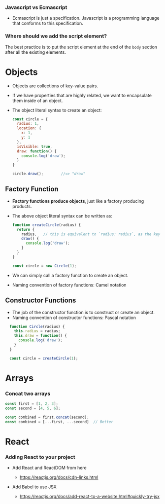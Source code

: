 ### Javascript vs Ecmascript

- Ecmascript is just a specification. Javascript is a programming language that conforms to this specification.

### Where should we add the script element?

The best practice is to put the script element at the end of the `body` section after all the existing elements.

# Objects

- Objects are collections of key-value pairs.
- If we have properties that are highly related, we want to encapsulate them inside of an object.
- The object literal syntax to create an object:

  ```Javascript
  const circle = {
    radius: 1,
    location: {
      x: 1,
      y: 1
    },
    isVisible: true,
    draw: function() {
      console.log('draw');
    }
  }

  circle.draw();        //=> "draw"
  ```

## Factory Function

- **Factory functions produce objects**, just like a factory producing products.
- The above object literal syntax can be written as:

  ```Javascript
  function createCircle(radius) {
    return {
      radius,   // this is equivalent to `radius: radius`, as the key and the value are the same
      draw() {
        console.log('draw');
      }
    }
  }

  const circle = new Circle(1);
  ```

- We can simply call a factory function to create an object.
- Naming convention of factory functions: Camel notation

## Constructor Functions

- The job of the constructor function is to construct or create an object.
- Naming convention of constructor functions: Pascal notation

```Javascript
  function Circle(radius) {
    this.radius = radius;
    this.draw = function() {
      console.log('draw');
    }
  }

  const circle = createCircle(1);
```

# Arrays

### Concat two arrays

```Javascript
const first = [1, 2, 3];
const second = [4, 5, 6];

const combined = first.concat(second);
const combined = [...first, ...second]  // Better
```

# React

### Adding React to your project

- Add React and ReactDOM from here

  - https://reactjs.org/docs/cdn-links.html

- Add Babel to use JSX

  - https://reactjs.org/docs/add-react-to-a-website.html#quickly-try-jsx
